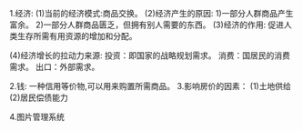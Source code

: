 1.经济:
  (1)当前的经济模式:商品交换。
  (2)经济产生的原因:
    1)一部分人群商品产生富余。
    2)一部分人群商品匮乏，但拥有别人需要的东西。
  (3)经济的作用:
     促进人类生存所需有用资源的增加和分配。

  (4)经济增长的拉动力来源:
     投资：即国家的战略规划需求。
     消费：国居民的消费需求。
     出口：外部需求。

2.钱:
  一种信用等价物,可以用来购置所需商品。
3.影响房价的因素：
  (1)土地供给
  (2)居民偿债能力

4.图片管理系统
  
